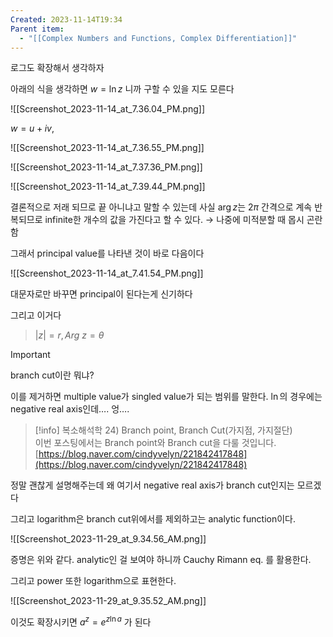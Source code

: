 ```yaml
---
Created: 2023-11-14T19:34
Parent item:
  - "[[Complex Numbers and Functions, Complex Differentiation]]"
---
```

로그도 확장해서 생각하자

아래의 식을 생각하면 $w=\ln z$﻿ 니까 구할 수 있을 지도 모른다

![[Screenshot_2023-11-14_at_7.36.04_PM.png]]

$w=u+iv$﻿,

![[Screenshot_2023-11-14_at_7.36.55_PM.png]]

![[Screenshot_2023-11-14_at_7.37.36_PM.png]]

![[Screenshot_2023-11-14_at_7.39.44_PM.png]]

결론적으로 저래 되므로 끝 아니냐고 말할 수 있는데 사실 $\arg z$﻿는 $2\pi$﻿ 간격으로 계속 반복되므로 infinite한 개수의 값을 가진다고 할 수 있다. → 나중에 미적분할 때 몹시 곤란함

그래서 principal value를 나타낸 것이 바로 다음이다

![[Screenshot_2023-11-14_at_7.41.54_PM.png]]

대문자로만 바꾸면 principal이 된다는게 신기하다

그리고 이거다

> $|z|=r, Arg\ z=\theta$﻿

> [!important]  
> branch cut이란 뭐냐?  

이를 제거하면 multiple value가 singled value가 되는 범위를 말한다. $\ln$﻿의 경우에는 negative real axis인데…. 엉….

> [!info] 복소해석학 24) Branch point, Branch Cut(가지점, 가지절단)  
> 이번 포스팅에서는 Branch point와 Branch cut을 다룰 것입니다.  
> [https://blog.naver.com/cindyvelyn/221842417848](https://blog.naver.com/cindyvelyn/221842417848)  

정말 괜찮게 설명해주는데 왜 여기서 negative real axis가 branch cut인지는 모르겠다

그리고 logarithm은 branch cut위에서를 제외하고는 analytic function이다.

![[Screenshot_2023-11-29_at_9.34.56_AM.png]]

증명은 위와 같다. analytic인 걸 보여야 하니까 Cauchy Rimann eq. 를 활용한다.

그리고 power 또한 logarithm으로 표현한다.

![[Screenshot_2023-11-29_at_9.35.52_AM.png]]

이것도 확장시키면 $a^z=e^{z\ln a}$﻿ 가 된다